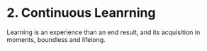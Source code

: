 # 2. Continuous Leanrning

Learning is an experience than an end result, and its acquisition in moments, boundless and lifelong.

